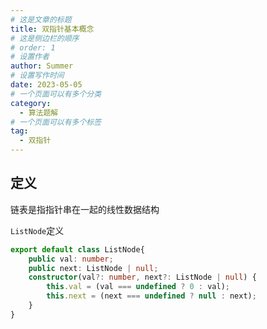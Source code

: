 ```yaml
---
# 这是文章的标题
title: 双指针基本概念
# 这是侧边栏的顺序
# order: 1
# 设置作者
author: Summer
# 设置写作时间
date: 2023-05-05
# 一个页面可以有多个分类
category:
  - 算法题解
# 一个页面可以有多个标签
tag:
  - 双指针
---
```



## 定义

链表是指指针串在一起的线性数据结构

`ListNode`定义

```typescript
export default class ListNode{
    public val: number;
    public next: ListNode | null;
    constructor(val?: number, next?: ListNode | null) {
        this.val = (val === undefined ? 0 : val);
        this.next = (next === undefined ? null : next);
    }
}
```